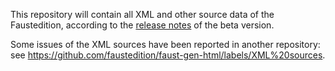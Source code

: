 This repository will contain all XML and other source data of the Faustedition, according to the [release notes](http://beta.faustedition.net/beta-release) of the beta version.

Some issues of the XML sources have been reported in another repository: see https://github.com/faustedition/faust-gen-html/labels/XML%20sources.

